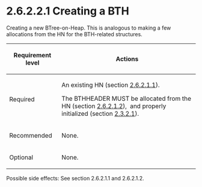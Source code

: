 <html dir="LTR" xmlns:mshelp="http://msdn.microsoft.com/mshelp" xmlns:ddue="http://ddue.schemas.microsoft.com/authoring/2003/5" xmlns:xlink="http://www.w3.org/1999/xlink" xmlns:tool="http://www.microsoft.com/tooltip">
    <head>
        <meta http-equiv="Content-Type" content="text/html; CHARSET=utf-8"></meta>
        <meta name="save" content="history"></meta>
        <title>2.6.2.2.1 Creating a BTH</title>
        <xml>
            <mshelp:toctitle title="2.6.2.2.1 Creating a BTH"></mshelp:toctitle>
            <mshelp:rltitle title="[MS-PST]: Creating a BTH"></mshelp:rltitle>
            <mshelp:keyword index="A" term="bfb05b53-2091-49be-a9e1-1d2434f997ed"></mshelp:keyword>
            <mshelp:attr name="DCSext.ContentType" value="open specification"></mshelp:attr>
            <mshelp:attr name="AssetID" value="bfb05b53-2091-49be-a9e1-1d2434f997ed"></mshelp:attr>
            <mshelp:attr name="TopicType" value="kbRef"></mshelp:attr>
            <mshelp:attr name="DCSext.Title" value="[MS-PST]: Creating a BTH" />
        </xml>
    </head>
    <body>
        <div id="header">
            <h1 class="heading">2.6.2.2.1 Creating a BTH</h1>
        </div>
        <div id="mainSection">
            <div id="mainBody">
                <div id="allHistory" class="saveHistory"></div>
                <div id="sectionSection0" class="section" name="collapseableSection">
                    

<p>Creating a new BTree-on-Heap. This is analogous to making a
few allocations from the HN for the BTH-related structures.</p>

<table>
 <thead>
  <tr>
   <th>
   <p>Requirement level</p>
   </th>
   <th>
   <p><b><span>Actions</span></b></p>
   </th>
  </tr>
 </thead>
 <tr>
  <td>
  <p>Required</p>
  </td>
  <td>
  <p>An existing HN (section <a href="a29ef0f7-1a42-4483-a14c-c245d066e23a.html">2.6.2.1.1</a>).</p>
  <p>The BTHHEADER MUST be allocated from the HN (section <a href="5b30032e-8cbc-4f03-a6bd-c21a7f1c54ea.html">2.6.2.1.2</a>),  and
  properly initialized (section <a href="5a6ab19e-1f44-4def-ad64-7bd82d94bd78.html">2.3.2.1</a>).</p>
  </td>
 </tr>
 <tr>
  <td>
  <p>Recommended</p>
  </td>
  <td>
  <p>None.</p>
  </td>
 </tr>
 <tr>
  <td>
  <p>Optional</p>
  </td>
  <td>
  <p>None.</p>
  </td>
 </tr>
</table>

<p>Possible side effects: See section 2.6.2.1.1 and 2.6.2.1.2.</p>
                </div>
            </div>
        </div>
    </body>
</html>